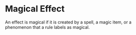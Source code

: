 # Magical Effect

An effect is magical if it is created by a spell, a magic item, or a phenomenon that a rule labels as magical.